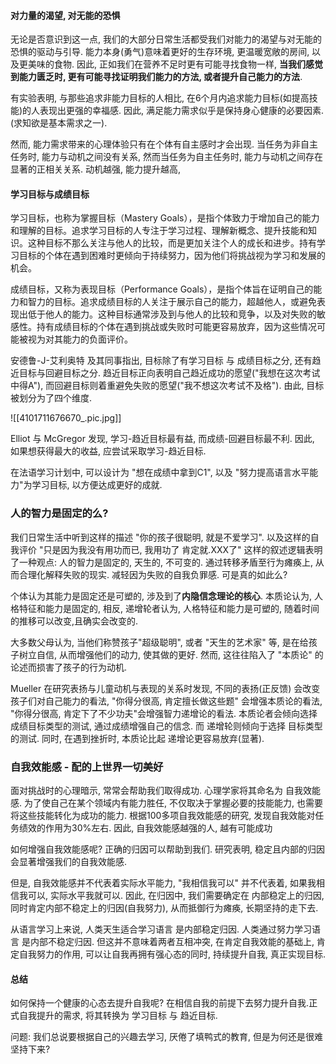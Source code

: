 
#### 对力量的渴望, 对无能的恐惧

无论是否意识到这一点,  我们的大部分日常生活都受我们对能力的渴望与对无能的恐惧的驱动与引导.   能力本身(勇气)意味着更好的生存环境, 更温暖宽敞的房间, 以及更美味的食物.  因此, 正如我们在营养不足时更有可能寻找食物一样, **当我们感觉到能力匮乏时, 更有可能寻找证明我们能力的方法, 或者提升自己能力的方法**. 

有实验表明,  与那些追求非能力目标的人相比, 在6个月内追求能力目标(如提高技能)的人表现出更强的幸福感. 因此, 满足能力需求似乎是保持身心健康的必要因素. (求知欲是基本需求之一).

然而, 能力需求带来的心理体验只有在个体有自主感时才会出现. 当任务为非自主任务时, 能力与动机之间没有关系, 然而当任务为自主任务时, 能力与动机之间存在显著的正相关关系. 动机越强, 能力提升越高, 


#### 学习目标与成绩目标



学习目标，也称为掌握目标（Mastery Goals），是指个体致力于增加自己的能力和理解的目标。追求学习目标的人专注于学习过程、理解新概念、提升技能和知识。这种目标不那么关注与他人的比较，而是更加关注个人的成长和进步。持有学习目标的个体在遇到困难时更倾向于持续努力，因为他们将挑战视为学习和发展的机会。


成绩目标，又称为表现目标（Performance Goals），是指个体旨在证明自己的能力和智力的目标。追求成绩目标的人关注于展示自己的能力，超越他人，或避免表现出低于他人的能力。这种目标通常涉及到与他人的比较和竞争，以及对失败的敏感性。持有成绩目标的个体在遇到挑战或失败时可能更容易放弃，因为这些情况可能被视为对其能力的负面评价。


安德鲁-J-艾利奥特 及其同事指出, 目标除了有学习目标 与 成绩目标之分, 还有趋近目标与回避目标之分.  趋近目标正向表明自己趋近成功的愿望("我想在这次考试中得A"), 而回避目标则着重避免失败的愿望("我不想这次考试不及格"). 由此, 目标被划分为了四个维度. 


![[4101711676670_.pic.jpg]]


Elliot 与 McGregor 发现, 学习-趋近目标最有益, 而成绩-回避目标最不利. 因此, 如果想获得最大的收益, 应尝试采取学习-趋近目标.

在法语学习计划中, 可以设计为 "想在成绩中拿到C1", 以及 "努力提高语言水平能力"为学习目标, 以方便达成更好的成就.

### 人的智力是固定的么?

我们日常生活中听到这样的描述 "你的孩子很聪明, 就是不爱学习". 以及这样的自我评价 "只是因为我没有用功而已, 我用功了 肯定就.XXX了"  这样的叙述逻辑表明了一种观点: 人的智力是固定的, 天生的, 不可变的. 通过转移矛盾至行为瘫痪上, 从而合理化解释失败的现实. 减轻因为失败的自我负罪感. 可是真的如此么?

个体认为其能力是固定还是可塑的, 涉及到了**内隐信念理论的核心**. 本质论认为, 人格特征和能力是固定的, 相反, 递增轮者认为, 人格特征和能力是可塑的, 随着时间的推移可以改变,且确实会改变的.


大多数父母认为, 当他们称赞孩子"超级聪明", 或者 "天生的艺术家" 等, 是在给孩子树立自信, 从而增强他们的动力,  使其做的更好. 然而, 这往往陷入了 "本质论" 的论述而损害了孩子的行为动机.


Mueller 在研究表扬与儿童动机与表现的关系时发现, 不同的表扬(正反馈) 会改变孩子们对自己能力的看法,  "你得分很高, 肯定擅长做这些题" 会增强本质论的看法, "你得分很高, 肯定下了不少功夫"会增强智力递增论的看法.  本质论者会倾向选择 成绩目标类型的测试, 通过成绩增强自己的信念. 而 递增轮则倾向于选择 目标类型的测试. 同时, 在遇到挫折时, 本质论比起 递增论更容易放弃(显著).


### 自我效能感 - 配的上世界一切美好

面对挑战时的心理暗示, 常常会帮助我们取得成功. 心理学家将其命名为 自我效能感. 为了使自己在某个领域内有能力胜任,  不仅取决于掌握必要的技能能力, 也需要将这些技能转化为成功的能力. 根据100多项自我效能感的研究, 发现自我效能对任务绩效的作用为30%左右. 因此, 自我效能感越强的人, 越有可能成功

如何增强自我效能感呢?  正确的归因可以帮助到我们. 研究表明, 稳定且内部的归因会显著增强我们的自我效能感.

但是, 自我效能感并不代表着实际水平能力,  "我相信我可以" 并不代表着, 如果我相信我可以, 实际水平我就可以. 因此, 在归因中, 我们需要确定在 内部稳定上的归因,  同时肯定内部不稳定上的归因(自我努力),  从而抵御行为瘫痪, 长期坚持的走下去.

从语言学习上来说,  人类天生适合学习语言 是内部稳定归因. 人类通过努力学习语言 是内部不稳定归因. 但这并不意味着两者互相冲突, 在肯定自我效能的基础上, 肯定自我努力的作用, 可以让自我再拥有强心态的同时, 持续提升自我, 真正实现目标.

#### 总结

如何保持一个健康的心态去提升自我呢? 在相信自我的前提下去努力提升自我.正式自我提升的需求, 将其转换为 学习目标 与 趋近目标. 

问题: 我们总说要根据自己的兴趣去学习, 厌倦了填鸭式的教育, 但是为何还是很难坚持下来?




